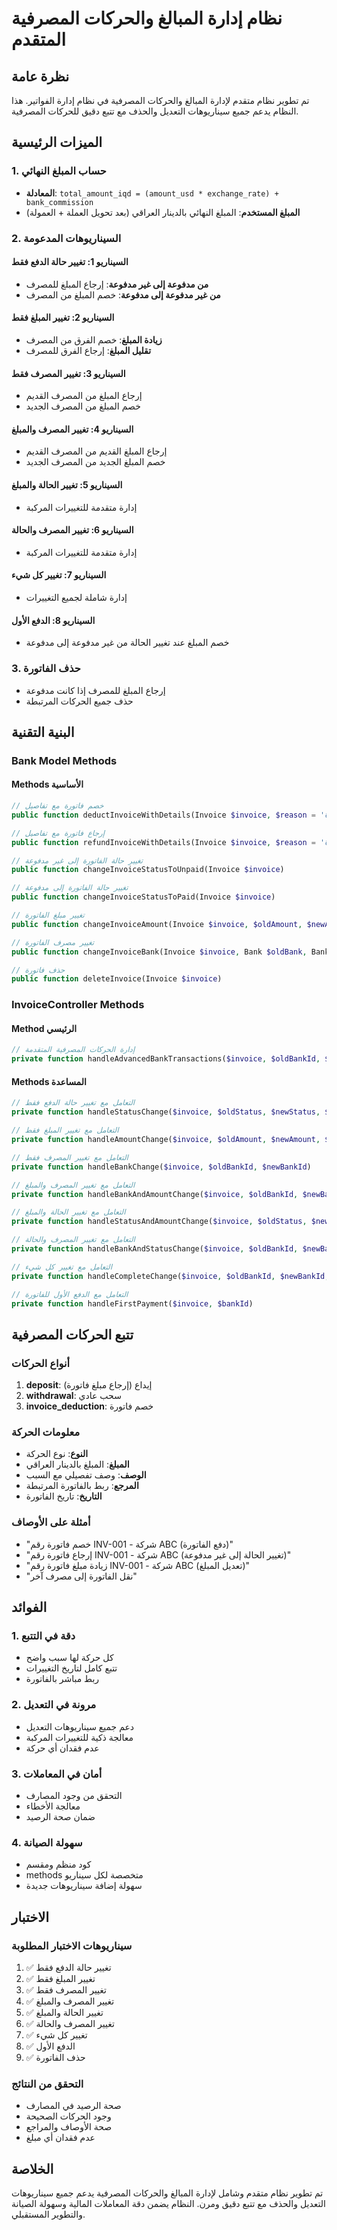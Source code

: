 # نظام إدارة المبالغ والحركات المصرفية المتقدم

## نظرة عامة

تم تطوير نظام متقدم لإدارة المبالغ والحركات المصرفية في نظام إدارة الفواتير. هذا النظام يدعم جميع سيناريوهات التعديل والحذف مع تتبع دقيق للحركات المصرفية.

## الميزات الرئيسية

### 1. حساب المبلغ النهائي
- **المعادلة**: `total_amount_iqd = (amount_usd * exchange_rate) + bank_commission`
- **المبلغ المستخدم**: المبلغ النهائي بالدينار العراقي (بعد تحويل العملة + العمولة)

### 2. السيناريوهات المدعومة

#### السيناريو 1: تغيير حالة الدفع فقط
- **من مدفوعة إلى غير مدفوعة**: إرجاع المبلغ للمصرف
- **من غير مدفوعة إلى مدفوعة**: خصم المبلغ من المصرف

#### السيناريو 2: تغيير المبلغ فقط
- **زيادة المبلغ**: خصم الفرق من المصرف
- **تقليل المبلغ**: إرجاع الفرق للمصرف

#### السيناريو 3: تغيير المصرف فقط
- إرجاع المبلغ من المصرف القديم
- خصم المبلغ من المصرف الجديد

#### السيناريو 4: تغيير المصرف والمبلغ
- إرجاع المبلغ القديم من المصرف القديم
- خصم المبلغ الجديد من المصرف الجديد

#### السيناريو 5: تغيير الحالة والمبلغ
- إدارة متقدمة للتغييرات المركبة

#### السيناريو 6: تغيير المصرف والحالة
- إدارة متقدمة للتغييرات المركبة

#### السيناريو 7: تغيير كل شيء
- إدارة شاملة لجميع التغييرات

#### السيناريو 8: الدفع الأول
- خصم المبلغ عند تغيير الحالة من غير مدفوعة إلى مدفوعة

### 3. حذف الفاتورة
- إرجاع المبلغ للمصرف إذا كانت مدفوعة
- حذف جميع الحركات المرتبطة

## البنية التقنية

### Bank Model Methods

#### Methods الأساسية
```php
// خصم فاتورة مع تفاصيل
public function deductInvoiceWithDetails(Invoice $invoice, $reason = 'دفع الفاتورة')

// إرجاع فاتورة مع تفاصيل
public function refundInvoiceWithDetails(Invoice $invoice, $reason = 'تعديل الفاتورة')

// تغيير حالة الفاتورة إلى غير مدفوعة
public function changeInvoiceStatusToUnpaid(Invoice $invoice)

// تغيير حالة الفاتورة إلى مدفوعة
public function changeInvoiceStatusToPaid(Invoice $invoice)

// تغيير مبلغ الفاتورة
public function changeInvoiceAmount(Invoice $invoice, $oldAmount, $newAmount, $reason = 'تعديل المبلغ')

// تغيير مصرف الفاتورة
public function changeInvoiceBank(Invoice $invoice, Bank $oldBank, Bank $newBank)

// حذف فاتورة
public function deleteInvoice(Invoice $invoice)
```

### InvoiceController Methods

#### Method الرئيسي
```php
// إدارة الحركات المصرفية المتقدمة
private function handleAdvancedBankTransactions($invoice, $oldBankId, $oldAmount, $oldStatus, $newBankId, $newAmount, $newStatus)
```

#### Methods المساعدة
```php
// التعامل مع تغيير حالة الدفع فقط
private function handleStatusChange($invoice, $oldStatus, $newStatus, $bankId)

// التعامل مع تغيير المبلغ فقط
private function handleAmountChange($invoice, $oldAmount, $newAmount, $bankId)

// التعامل مع تغيير المصرف فقط
private function handleBankChange($invoice, $oldBankId, $newBankId)

// التعامل مع تغيير المصرف والمبلغ
private function handleBankAndAmountChange($invoice, $oldBankId, $newBankId, $oldAmount, $newAmount)

// التعامل مع تغيير الحالة والمبلغ
private function handleStatusAndAmountChange($invoice, $oldStatus, $newStatus, $oldAmount, $newAmount, $bankId)

// التعامل مع تغيير المصرف والحالة
private function handleBankAndStatusChange($invoice, $oldBankId, $newBankId, $oldStatus, $newStatus)

// التعامل مع تغيير كل شيء
private function handleCompleteChange($invoice, $oldBankId, $newBankId, $oldStatus, $newStatus, $oldAmount, $newAmount)

// التعامل مع الدفع الأول للفاتورة
private function handleFirstPayment($invoice, $bankId)
```

## تتبع الحركات المصرفية

### أنواع الحركات
1. **deposit**: إيداع (إرجاع مبلغ فاتورة)
2. **withdrawal**: سحب عادي
3. **invoice_deduction**: خصم فاتورة

### معلومات الحركة
- **النوع**: نوع الحركة
- **المبلغ**: المبلغ بالدينار العراقي
- **الوصف**: وصف تفصيلي مع السبب
- **المرجع**: ربط بالفاتورة المرتبطة
- **التاريخ**: تاريخ الفاتورة

### أمثلة على الأوصاف
- "خصم فاتورة رقم INV-001 - شركة ABC (دفع الفاتورة)"
- "إرجاع فاتورة رقم INV-001 - شركة ABC (تغيير الحالة إلى غير مدفوعة)"
- "زيادة مبلغ فاتورة رقم INV-001 - شركة ABC (تعديل المبلغ)"
- "نقل الفاتورة إلى مصرف آخر"

## الفوائد

### 1. دقة في التتبع
- كل حركة لها سبب واضح
- تتبع كامل لتاريخ التغييرات
- ربط مباشر بالفاتورة

### 2. مرونة في التعديل
- دعم جميع سيناريوهات التعديل
- معالجة ذكية للتغييرات المركبة
- عدم فقدان أي حركة

### 3. أمان في المعاملات
- التحقق من وجود المصارف
- معالجة الأخطاء
- ضمان صحة الرصيد

### 4. سهولة الصيانة
- كود منظم ومقسم
- methods متخصصة لكل سيناريو
- سهولة إضافة سيناريوهات جديدة

## الاختبار

### سيناريوهات الاختبار المطلوبة
1. ✅ تغيير حالة الدفع فقط
2. ✅ تغيير المبلغ فقط
3. ✅ تغيير المصرف فقط
4. ✅ تغيير المصرف والمبلغ
5. ✅ تغيير الحالة والمبلغ
6. ✅ تغيير المصرف والحالة
7. ✅ تغيير كل شيء
8. ✅ الدفع الأول
9. ✅ حذف الفاتورة

### التحقق من النتائج
- صحة الرصيد في المصارف
- وجود الحركات الصحيحة
- صحة الأوصاف والمراجع
- عدم فقدان أي مبلغ

## الخلاصة

تم تطوير نظام متقدم وشامل لإدارة المبالغ والحركات المصرفية يدعم جميع سيناريوهات التعديل والحذف مع تتبع دقيق ومرن. النظام يضمن دقة المعاملات المالية وسهولة الصيانة والتطوير المستقبلي.
